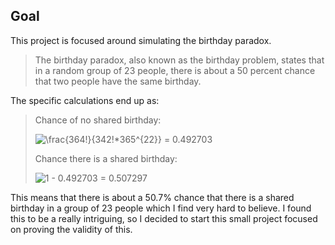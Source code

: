 ## Goal

This project is focused around simulating the birthday paradox.

> The birthday paradox, also known as the birthday problem, states that in a random group of 23 people, there is about a 50 percent chance that two people have the same birthday.

The specific calculations end up as:
> Chance of no shared birthday:
> 
> <img src="https://latex.codecogs.com/svg.image?\frac{364!}{342!*365^{22}}&space;=&space;0.492703" title="\frac{364!}{342!*365^{22}} = 0.492703" />
>
> Chance there is a shared birthday:
> 
> <img src="https://latex.codecogs.com/svg.image?1&space;-&space;0.492703&space;=&space;0.507297" title="1 - 0.492703 = 0.507297" />


This means that there is about a 50.7% chance that there is a shared birthday in a group of 23 people which I find very hard to believe. I found this to be a really intriguing, so I decided to start this small project focused on proving the validity of this.
